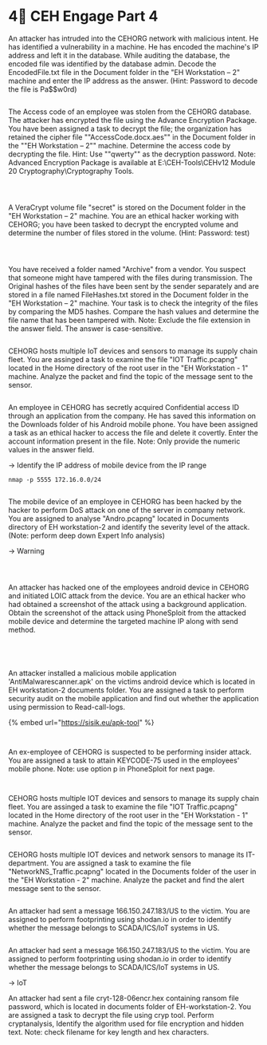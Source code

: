 # 4⃣ CEH Engage Part 4

An attacker has intruded into the CEHORG network with malicious intent. He has identified a vulnerability in a machine. He has encoded the machine's IP address and left it in the database. While auditing the database, the encoded file was identified by the database admin. Decode the EncodedFile.txt file in the Document folder in the "EH Workstation – 2" machine and enter the IP address as the answer. (Hint: Password to decode the file is Pa\$$w0rd)

<figure><img src="../../.gitbook/assets/image (94).png" alt=""><figcaption></figcaption></figure>



The Access code of an employee was stolen from the CEHORG database. The attacker has encrypted the file using the Advance Encryption Package. You have been assigned a task to decrypt the file; the organization has retained the cipher file ""AccessCode.docx.aes"" in the Document folder in the ""EH Workstation – 2"" machine. Determine the access code by decrypting the file. Hint: Use ""qwerty"" as the decryption password. Note: Advanced Encryption Package is available at E:\CEH-Tools\CEHv12 Module 20 Cryptography\Cryptography Tools.

<figure><img src="../../.gitbook/assets/image (95).png" alt=""><figcaption></figcaption></figure>

<figure><img src="../../.gitbook/assets/image (96).png" alt=""><figcaption></figcaption></figure>

<figure><img src="../../.gitbook/assets/image (97).png" alt=""><figcaption></figcaption></figure>



A VeraCrypt volume file "secret" is stored on the Document folder in the "EH Workstation – 2" machine. You are an ethical hacker working with CEHORG; you have been tasked to decrypt the encrypted volume and determine the number of files stored in the volume. (Hint: Password: test)

<figure><img src="../../.gitbook/assets/image (98).png" alt=""><figcaption></figcaption></figure>

<figure><img src="../../.gitbook/assets/image (99).png" alt=""><figcaption></figcaption></figure>

<figure><img src="../../.gitbook/assets/image (100).png" alt=""><figcaption></figcaption></figure>



You have received a folder named "Archive" from a vendor. You suspect that someone might have tampered with the files during transmission. The Original hashes of the files have been sent by the sender separately and are stored in a file named FileHashes.txt stored in the Document folder in the "EH Workstation – 2" machine. Your task is to check the integrity of the files by comparing the MD5 hashes. Compare the hash values and determine the file name that has been tampered with. Note: Exclude the file extension in the answer field. The answer is case-sensitive.

<figure><img src="../../.gitbook/assets/image (101).png" alt=""><figcaption></figcaption></figure>



CEHORG hosts multiple IoT devices and sensors to manage its supply chain fleet. You are assinged a task to examine the file "IOT Traffic.pcapng" located in the Home directory of the root user in the "EH Workstation - 1" machine. Analyze the packet and find the topic of the message sent to the sensor.

<figure><img src="../../.gitbook/assets/image (102).png" alt=""><figcaption></figcaption></figure>





An employee in CEHORG has secretly acquired Confidential access ID through an application from the company. He has saved this information on the Downloads folder of his Android mobile phone. You have been assigned a task as an ethical hacker to access the file and delete it covertly. Enter the account information present in the file. Note: Only provide the numeric values in the answer field.



\-> Identify the IP address of mobile device from the IP range

```
nmap -p 5555 172.16.0.0/24
```



<figure><img src="../../.gitbook/assets/image (103).png" alt=""><figcaption></figcaption></figure>





The mobile device of an employee in CEHORG has been hacked by the hacker to perform DoS attack on one of the server in company network. You are assigned to analyse "Andro.pcapng" located in Documents directory of EH workstation-2 and identify the severity level of the attack. (Note: perform deep down Expert Info analysis)



\-> Warning



<figure><img src="../../.gitbook/assets/image (59).png" alt=""><figcaption></figcaption></figure>

<figure><img src="../../.gitbook/assets/image (60).png" alt=""><figcaption></figcaption></figure>

<figure><img src="../../.gitbook/assets/image (105).png" alt=""><figcaption></figcaption></figure>





An attacker has hacked one of the employees android device in CEHORG and initiated LOIC attack from the device. You are an ethical hacker who had obtained a screenshot of the attack using a background application. Obtain the screenshot of the attack using PhoneSploit from the attacked mobile device and determine the targeted machine IP along with send method.

<figure><img src="../../.gitbook/assets/image (106).png" alt=""><figcaption></figcaption></figure>

<figure><img src="../../.gitbook/assets/image (107).png" alt=""><figcaption></figcaption></figure>



<figure><img src="../../.gitbook/assets/image (108).png" alt=""><figcaption></figcaption></figure>

<figure><img src="../../.gitbook/assets/image (109).png" alt=""><figcaption></figcaption></figure>



An attacker installed a malicious mobile application 'AntiMalwarescanner.apk' on the victims android device which is located in EH workstation-2 documents folder. You are assigned a task to perform security audit on the mobile application and find out whether the application using permission to Read-call-logs.

{% embed url="https://sisik.eu/apk-tool" %}

<figure><img src="../../.gitbook/assets/image (149).png" alt=""><figcaption></figcaption></figure>

<figure><img src="../../.gitbook/assets/image (150).png" alt=""><figcaption></figcaption></figure>

An ex-employee of CEHORG is suspected to be performing insider attack. You are assigned a task to attain KEYCODE-75 used in the employees' mobile phone. Note: use option p in PhoneSploit for next page.



<figure><img src="../../.gitbook/assets/image (110).png" alt=""><figcaption></figcaption></figure>

<figure><img src="../../.gitbook/assets/image (111).png" alt=""><figcaption></figcaption></figure>





CEHORG hosts multiple IOT devices and sensors to manage its supply chain fleet. You are assinged a task to examine the file "IOT Traffic.pcapng" located in the Home directory of the root user in the "EH Workstation - 1" machine. Analyze the packet and find the topic of the message sent to the sensor.

<figure><img src="../../.gitbook/assets/image (112).png" alt=""><figcaption></figcaption></figure>





CEHORG hosts multiple IOT devices and network sensors to manage its IT-department. You are assigned a task to examine the file "NetworkNS\_Traffic.pcapng" located in the Documents folder of the user in the "EH Workstation - 2" machine. Analyze the packet and find the alert message sent to the sensor.

<figure><img src="../../.gitbook/assets/image (113).png" alt=""><figcaption></figcaption></figure>





An attacker had sent a message 166.150.247.183/US to the victim. You are assigned to perform footprinting using shodan.io in order to identify whether the message belongs to SCADA/ICS/IoT systems in US.

<figure><img src="../../.gitbook/assets/image (114).png" alt=""><figcaption></figcaption></figure>





An attacker had sent a message 166.150.247.183/US to the victim. You are assigned to perform footprinting using shodan.io in order to identify whether the message belongs to SCADA/ICS/IoT systems in US.

\-> IoT







An attacker had sent a file cryt-128-06encr.hex containing ransom file password, which is located in documents folder of EH-workstation-2. You are assigned a task to decrypt the file using cryp tool. Perform cryptanalysis, Identify the algorithm used for file encryption and hidden text. Note: check filename for key length and hex characters.



<figure><img src="../../.gitbook/assets/image (82).png" alt=""><figcaption></figcaption></figure>

<figure><img src="../../.gitbook/assets/image (83).png" alt=""><figcaption></figcaption></figure>

<figure><img src="../../.gitbook/assets/image (81).png" alt=""><figcaption></figcaption></figure>
